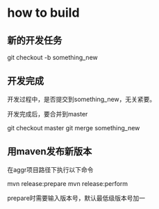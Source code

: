 # how to build

## 新的开发任务

git checkout -b something_new

## 开发完成

开发过程中，是否提交到something_new，无关紧要。

开发完成后，要合并到master

git checkout master
git merge something_new

## 用maven发布新版本

在aggr项目路径下执行以下命令

mvn release:prepare
mvn release:perform

prepare时需要输入版本号，默认最低级版本号加一
